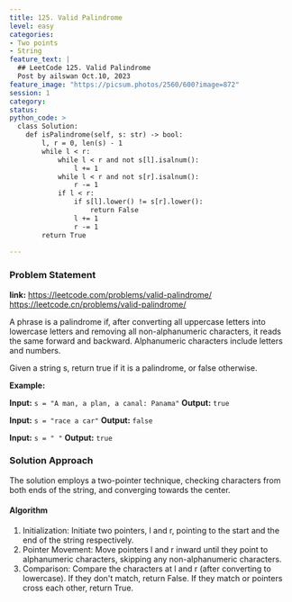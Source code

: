 ```yaml
---
title: 125. Valid Palindrome
level: easy
categories:
- Two points
- String
feature_text: |
  ## LeetCode 125. Valid Palindrome
  Post by ailswan Oct.10, 2023
feature_image: "https://picsum.photos/2560/600?image=872"
session: 1
category:
status: 
python_code: >
  class Solution:
    def isPalindrome(self, s: str) -> bool:
        l, r = 0, len(s) - 1
        while l < r:
            while l < r and not s[l].isalnum():
                l += 1
            while l < r and not s[r].isalnum():
                r -= 1
            if l < r:
                if s[l].lower() != s[r].lower():
                    return False
                l += 1
                r -= 1
        return True
   
---
```


### Problem Statement
**link:**
https://leetcode.com/problems/valid-palindrome/
https://leetcode.cn/problems/valid-palindrome/

A phrase is a palindrome if, after converting all uppercase letters into lowercase letters and removing all non-alphanumeric characters, it reads the same forward and backward. Alphanumeric characters include letters and numbers.

Given a string s, return true if it is a palindrome, or false otherwise.

**Example:**

**Input:** `s = "A man, a plan, a canal: Panama"`
**Output:** `true`
 
**Input:** `s = "race a car"`
**Output:** `false`
 
**Input:** `s = " "`
**Output:** `true`
 

### Solution Approach
The solution employs a two-pointer technique, checking characters from both ends of the string, and converging towards the center.
 
#### Algorithm
1. Initialization: Initiate two pointers, l and r, pointing to the start and the end of the string respectively.
2. Pointer Movement: Move pointers l and r inward until they point to alphanumeric characters, skipping any non-alphanumeric characters.
3. Comparison: Compare the characters at l and r (after converting to lowercase). If they don't match, return False. If they match or pointers cross each other, return True.

